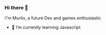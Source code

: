 ### Hi there 👋
i"m Murilo, a future Dev and games enthusiastic
- 🌱 I’m currently learning Javascript
